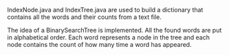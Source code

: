IndexNode.java and IndexTree.java are used to build a dictionary that contains all the words and their counts from a text file.

The idea of a BinarySearchTree is implemented. All the found words are put in alphabetical order. Each word represents a node in the tree and each node contains the count of how many time a word has appeared. 